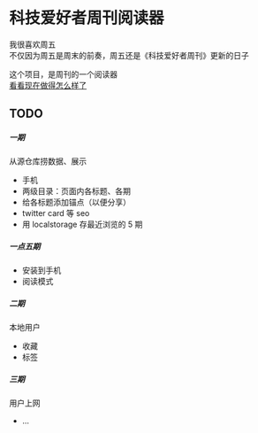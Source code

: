 # 科技爱好者周刊阅读器
我很喜欢周五  
不仅因为周五是周末的前奏，周五还是《科技爱好者周刊》更新的日子  

这个项目，是周刊的一个阅读器  
[看看现在做得怎么样了](https://learnfor11.github.io/weekly_viewer/)

## TODO
##### 一期
从源仓库捞数据、展示

+ 手机
+ 两级目录：页面内各标题、各期
+ 给各标题添加锚点（以便分享）
+ twitter card 等 seo
+ 用 localstorage 存最近浏览的 5 期

##### 一点五期
+ 安装到手机
+ 阅读模式

##### 二期
本地用户
+ 收藏
+ 标签

##### 三期
用户上网
+ ...
